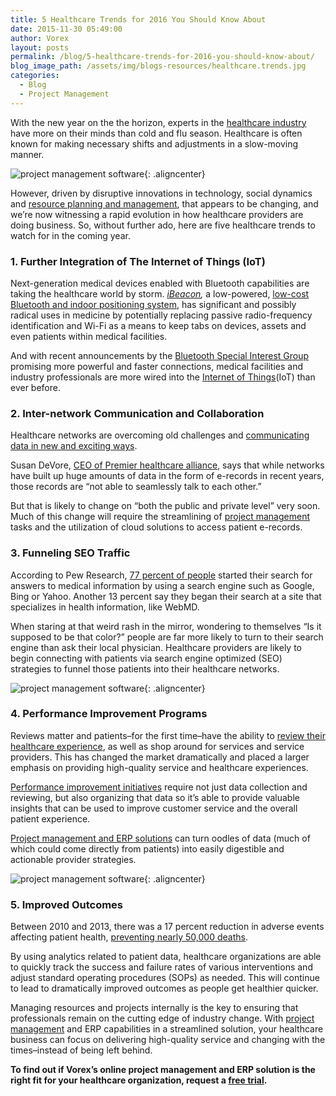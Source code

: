 ```yaml
---
title: 5 Healthcare Trends for 2016 You Should Know About
date: 2015-11-30 05:49:00
author: Vorex
layout: posts
permalink: /blog/5-healthcare-trends-for-2016-you-should-know-about/
blog_image_path: /assets/img/blogs-resources/healthcare.trends.jpg
categories:
  - Blog
  - Project Management
---
```



With the new year on the the horizon, experts in the [healthcare industry](http://www.vorex.com/top-5-best-practices-for-project-and-resource-management-in-healthcare-orgs/) have more on their minds than cold and flu season. Healthcare is often known for making necessary shifts and adjustments in a slow-moving manner.
<!--more-->

![project management software](https://media.giphy.com/media/1KJPg114jm68U/giphy.gif){: .aligncenter}

However, driven by disruptive innovations in technology, social dynamics and [resource planning and management](http://www.vorex.com/i-choose-you-selecting-the-best-erp-for-your-organization/), that appears to be changing, and we’re now witnessing a rapid evolution in how healthcare providers are doing business. So, without further ado, here are five healthcare trends to watch for in the coming year.

### 1. Further Integration of The Internet of Things (IoT)

Next-generation medical devices enabled with Bluetooth capabilities are taking the healthcare world by storm. *[iBeacon](http://searchnetworking.techtarget.com/feature/Aruba-mobile-engagement-platform-wins-Network-Innovation-Award),* a low-powered, [low-cost Bluetooth and indoor positioning system](http://searchhealthit.techtarget.com/opinion/Newest-generation-Bluetooth-medical-devices-can-disrupt-healthcare), has significant and possibly radical uses in medicine by potentially replacing passive radio-frequency identification and Wi-Fi as a means to keep tabs on devices, assets and even patients within medical facilities.

And with recent announcements by the [Bluetooth Special Interest Group](http://www.toptechnews.com/article/index.php?story_id=03200101FLVK) promising more powerful and faster connections, medical facilities and industry professionals are more wired into the [Internet of Things](http://www.vorex.com/business-management-and-erp-address-telecoms-top-trends-of-2015/)(IoT) than ever before.

### 2. Inter-network Communication and Collaboration

Healthcare networks are overcoming old challenges and [communicating data in new and exciting ways](http://fortune.com/2015/01/14/5-trends-that-will-redefine-your-healthcare-experience-in-2015/).

Susan DeVore, [CEO of Premier healthcare alliance](https://www.premierinc.com/5-trends-will-redefine-healthcare-experience-2015/), says that while networks have built up huge amounts of data in the form of e-records in recent years, those records are “not able to seamlessly talk to each other.”

But that is likely to change on “both the public and private level” very soon. Much of this change will require the streamlining of [project management](http://www.vorex.com/supercharging-business-insights-with-online-project-management-erp/) tasks and the utilization of cloud solutions to access patient e-records.

### 3. Funneling SEO Traffic

According to Pew Research, [77 percent of people](http://mktgessentials.com/top-5-marketing-trends-for-healthcare-in-2016/) started their search for answers to medical information by using a search engine such as Google, Bing or Yahoo. Another 13 percent say they began their search at a site that specializes in health information, like WebMD.

When staring at that weird rash in the mirror, wondering to themselves “Is it supposed to be that color?” people are far more likely to turn to their search engine than ask their local physician. Healthcare providers are likely to begin connecting with patients via search engine optimized (SEO) strategies to funnel those patients into their healthcare networks.

![project management software](https://media.giphy.com/media/tEa6GpFtMujao/giphy.gif){: .aligncenter}

### 4. Performance Improvement Programs

Reviews matter and patients–for the first time–have the ability to [review their healthcare experience](http://www.bizjournals.com/washington/print-edition/2015/08/28/the-patient-is-not-always-right.html), as well as shop around for services and service providers. This has changed the market dramatically and placed a larger emphasis on providing high-quality service and healthcare experiences.

[Performance improvement initiatives](https://www.healthcatalyst.com/implementing-healthcare-performance-improvement-initiatives) require not just data collection and reviewing, but also organizing that data so it’s able to provide valuable insights that can be used to improve customer service and the overall patient experience.

[Project management and ERP solutions](http://www.vorex.com/supercharging-business-insights-with-online-project-management-erp/) can turn oodles of data (much of which could come directly from patients) into easily digestible and actionable provider strategies.

![project management software](https://media.giphy.com/media/GnvxEJt9H7ejm/giphy.gif){: .aligncenter}

### 5. Improved Outcomes

Between 2010 and 2013, there was a 17 percent reduction in adverse events affecting patient health, [preventing nearly 50,000 deaths](https://www.healthcatalyst.com/top-healthcare-trends-challenges-2015/2/).

By using analytics related to patient data, healthcare organizations are able to quickly track the success and failure rates of various interventions and adjust standard operating procedures (SOPs) as needed. This will continue to lead to dramatically improved outcomes as people get healthier quicker.

Managing resources and projects internally is the key to ensuring that professionals remain on the cutting edge of industry change. With [project management](http://www.vorex.com/top-5-ways-cloud-based-project-management-provides-a-competitive-edge/#more-1440) and ERP capabilities in a streamlined solution, your healthcare business can focus on delivering high-quality service and changing with the times–instead of being left behind.

**To find out if Vorex’s online project management and ERP solution is the right fit for your healthcare organization, request a [free trial](http://www.vorex.com/free-trial/).**
